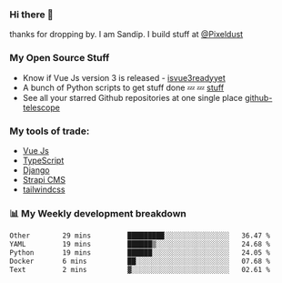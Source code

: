 ### Hi there 👋

thanks for dropping by.
I am Sandip. I build stuff at [@Pixeldust](github.com/pixeldust-in/)

###  **My Open Source Stuff**

 - Know if Vue Js version 3 is released -  [isvue3readyyet](https://github.com/sandiprb/isvue3readyyet)
 - A bunch of Python scripts to get stuff done 💤 💤 [stuff](https://github.com/sandiprb/stuff)
 - See all your starred Github repositories at one single place [github-telescope](https://github.com/sandiprb/github-telescope)



###  **My tools of trade:**
 - [Vue Js](https://github.com/vuejs/vue/)
 - [TypeScript](https://github.com/microsoft/TypeScript)
 - [Django](github.com/django/django)
 - [Strapi CMS](github.com/strapi/strapi)
 - [tailwindcss](https://github.com/tailwindlabs/tailwindcss)


###  📊 **My Weekly development breakdown**
<!--START_SECTION:waka-->

```txt
Other        29 mins         █████████░░░░░░░░░░░░░░░░   36.47 %
YAML         19 mins         ██████▒░░░░░░░░░░░░░░░░░░   24.68 %
Python       19 mins         ██████░░░░░░░░░░░░░░░░░░░   24.05 %
Docker       6 mins          ██░░░░░░░░░░░░░░░░░░░░░░░   07.68 %
Text         2 mins          ▓░░░░░░░░░░░░░░░░░░░░░░░░   02.61 %
```

<!--END_SECTION:waka-->
